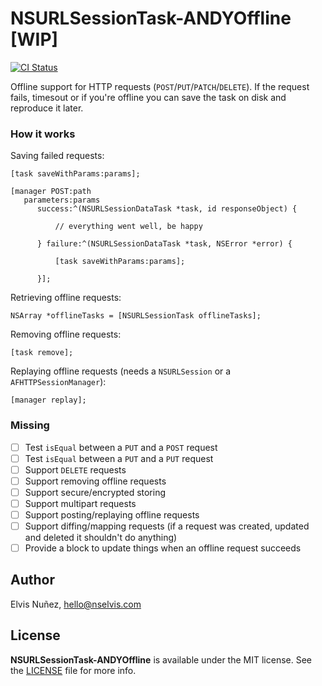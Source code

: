 # NSURLSessionTask-ANDYOffline [WIP]

[![CI Status](http://img.shields.io/travis/NSElvis/NSURLSessionTask-ANDYOffline.svg?style=flat)](https://travis-ci.org/NSElvis/NSURLSessionTask-ANDYOffline)

Offline support for HTTP requests (`POST`/`PUT`/`PATCH`/`DELETE`). If the request fails, timesout or if you're offline you can save the task on disk and reproduce it later.

### How it works

Saving failed requests:

```objc
[task saveWithParams:params];
```

```objc
[manager POST:path
   parameters:params
      success:^(NSURLSessionDataTask *task, id responseObject) {

          // everything went well, be happy

      } failure:^(NSURLSessionDataTask *task, NSError *error) {

          [task saveWithParams:params];

      }];
```

Retrieving offline requests:

```objc
NSArray *offlineTasks = [NSURLSessionTask offlineTasks];
```

Removing offline requests:

```objc
[task remove];
```

Replaying offline requests (needs a `NSURLSession` or a `AFHTTPSessionManager`):

```objc
[manager replay];
```

### Missing

- [ ] Test `isEqual` between a `PUT` and a `POST` request
- [ ] Test `isEqual` between a `PUT` and a `PUT` request
- [ ] Support `DELETE` requests
- [ ] Support removing offline requests
- [ ] Support secure/encrypted storing
- [ ] Support multipart requests
- [ ] Support posting/replaying offline requests
- [ ] Support diffing/mapping requests (if a request was created, updated and deleted it shouldn't do anything)
- [ ] Provide a block to update things when an offline request succeeds

## Author

Elvis Nuñez, hello@nselvis.com

## License

**NSURLSessionTask-ANDYOffline** is available under the MIT license. See the [LICENSE](https://github.com/NSElvis/NSURLSessionTask-ANDYOffline/blob/master/LICENSE.md) file for more info.
